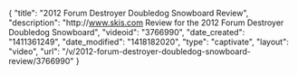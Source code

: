 {
    "title": "2012 Forum Destroyer Doubledog Snowboard Review",
    "description": "http:\/\/www.skis.com Review for the 2012 Forum Destroyer Doubledog Snowboard",
    "videoid": "3766990",
    "date_created": "1411361249",
    "date_modified": "1418182020",
    "type": "captivate",
    "layout": "video",
    "url": "\/v\/2012-forum-destroyer-doubledog-snowboard-review\/3766990"
}